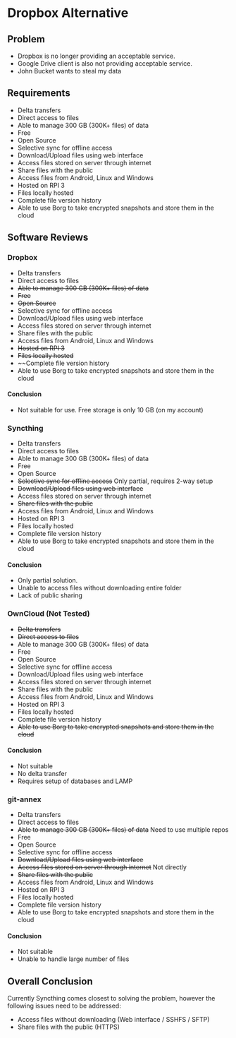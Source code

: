 # Dropbox Alternative

## Problem
- Dropbox is no longer providing an acceptable service.
- Google Drive client is also not providing acceptable service.
- John Bucket wants to steal my data

## Requirements
- Delta transfers
- Direct access to files
- Able to manage 300 GB (300K+ files) of data
- Free
- Open Source
- Selective sync for offline access
- Download/Upload files using web interface
- Access files stored on server through internet
- Share files with the public
- Access files from Android, Linux and Windows
- Hosted on RPI 3
- Files locally hosted
- Complete file version history
- Able to use Borg to take encrypted snapshots and store them in the cloud

## Software Reviews

### Dropbox
- Delta transfers
- Direct access to files
- ~~Able to manage 300 GB (300K+ files) of data~~
- ~~Free~~
- ~~Open Source~~
- Selective sync for offline access
- Download/Upload files using web interface
- Access files stored on server through internet
- Share files with the public
- Access files from Android, Linux and Windows
- ~~Hosted on RPI 3~~
- ~~Files locally hosted~~
- ~~Complete file version history
- Able to use Borg to take encrypted snapshots and store them in the cloud

#### Conclusion
- Not suitable for use. Free storage is only 10 GB (on my account)

### Syncthing
- Delta transfers
- Direct access to files
- Able to manage 300 GB (300K+ files) of data
- Free
- Open Source
- ~~Selective sync for offline access~~ Only partial, requires 2-way setup
- ~~Download/Upload files using web interface~~
- Access files stored on server through internet
- ~~Share files with the public~~
- Access files from Android, Linux and Windows
- Hosted on RPI 3
- Files locally hosted
- Complete file version history
- Able to use Borg to take encrypted snapshots and store them in the cloud

#### Conclusion
- Only partial solution. 
- Unable to access files without downloading entire folder
- Lack of public sharing

### OwnCloud (Not Tested)
- ~~Delta transfers~~
- ~~Direct access to files~~
- Able to manage 300 GB (300K+ files) of data
- Free
- Open Source
- Selective sync for offline access
- Download/Upload files using web interface
- Access files stored on server through internet
- Share files with the public
- Access files from Android, Linux and Windows
- Hosted on RPI 3
- Files locally hosted
- Complete file version history
- ~~Able to use Borg to take encrypted snapshots and store them in the cloud~~

#### Conclusion
- Not suitable
- No delta transfer
- Requires setup of databases and LAMP

### git-annex
- Delta transfers
- Direct access to files
- ~~Able to manage 300 GB (300K+ files) of data~~ Need to use multiple repos
- Free
- Open Source
- Selective sync for offline access
- ~~Download/Upload files using web interface~~
- ~~Access files stored on server through internet~~ Not directly
- ~~Share files with the public~~ 
- Access files from Android, Linux and Windows
- Hosted on RPI 3
- Files locally hosted
- Complete file version history
- Able to use Borg to take encrypted snapshots and store them in the cloud

#### Conclusion
- Not suitable
- Unable to handle large number of files

## Overall Conclusion
Currently Syncthing comes closest to solving the problem, however the following issues need to be addressed:
- Access files without downloading (Web interface / SSHFS / SFTP)
- Share files with the public (HTTPS)
